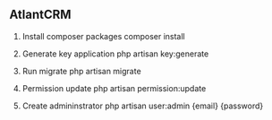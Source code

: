 ## AtlantCRM

1. Install composer packages
        composer install

1. Generate key application
        php artisan key:generate

1. Run migrate
        php artisan migrate

1. Permission update
        php artisan permission:update

1. Create admininstrator
        php artisan user:admin {email} {password}
